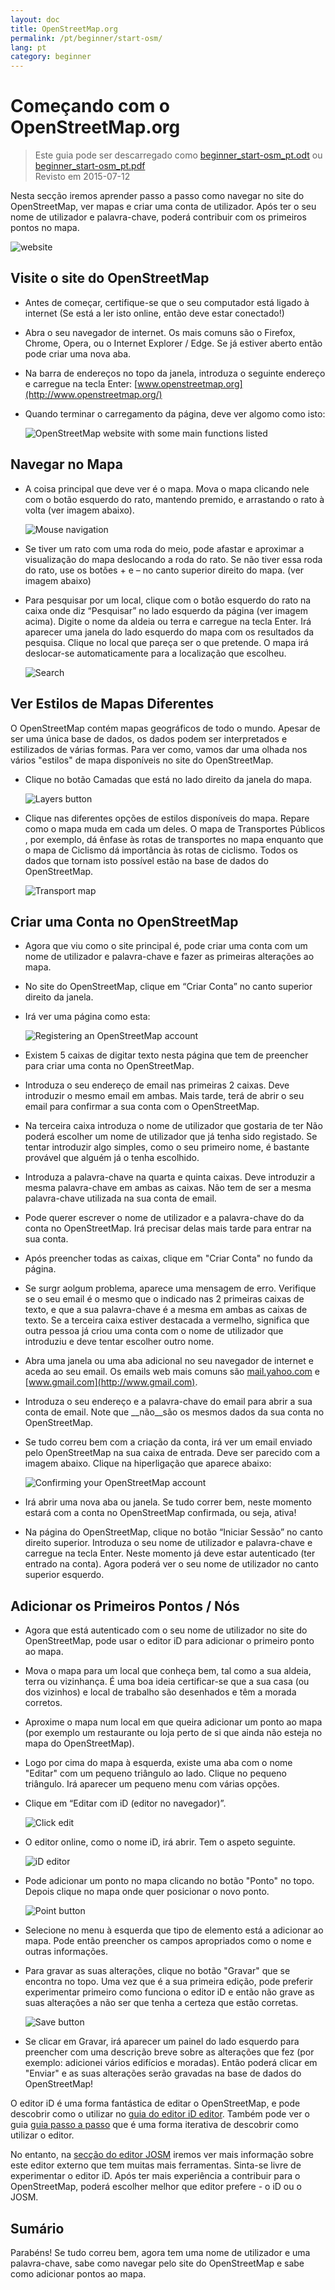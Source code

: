 ```yaml
---
layout: doc
title: OpenStreetMap.org
permalink: /pt/beginner/start-osm/
lang: pt
category: beginner
---
```


Começando com o OpenStreetMap.org
====================================

> Este guia pode ser descarregado como [beginner_start-osm_pt.odt](/files/beginner_start-osm_pt.odt) ou [beginner_start-osm_pt.pdf](/files/beginner_start-osm_pt.pdf)  
> Revisto em 2015-07-12  

Nesta secção iremos aprender passo a passo como navegar no site do OpenStreetMap, ver mapas e criar uma conta de utilizador. Após ter o seu nome de utilizador e palavra-chave, poderá contribuir com os primeiros pontos no mapa.

![website][]

Visite o site do OpenStreetMap
-------------------------------

-   Antes de começar, certifique-se que o seu computador está ligado à internet (Se está a ler isto online, então deve estar conectado!)
-   Abra o seu navegador de internet. Os mais comuns são o Firefox, Chrome, Opera, ou o Internet Explorer / Edge. Se já estiver aberto então pode criar uma nova aba.
-   Na barra de endereços no topo da janela, introduza o seguinte endereço e carregue na tecla Enter:
    [www.openstreetmap.org](http://www.openstreetmap.org/)
-   Quando terminar o carregamento da página, deve ver algomo como isto:

    ![OpenStreetMap website with some main functions listed][]

Navegar no Mapa
----------------

-   A coisa principal que deve ver é o mapa. Mova o mapa clicando nele com o botão esquerdo do rato, mantendo premido, e arrastando o rato à volta (ver imagem abaixo).

    ![Mouse navigation][]

-   Se tiver um rato com uma roda do meio, pode afastar e aproximar a visualização do mapa deslocando a roda do rato. Se não tiver essa roda do rato, use os botões + e – no canto superior direito do mapa. (ver imagem abaixo)
-   Para pesquisar por um local, clique com o botão esquerdo do rato na caixa onde diz “Pesquisar” no lado esquerdo da página (ver imagem acima). Digite o nome da aldeia ou terra e carregue na tecla Enter. Irá aparecer uma janela do lado esquerdo do mapa com os resultados da pesquisa. Clique no local que pareça ser o que pretende. O mapa irá deslocar-se automaticamente para a localização que escolheu.

    ![Search][]
   

Ver Estilos de Mapas Diferentes
------------------------

O OpenStreetMap contém mapas geográficos de todo o mundo. Apesar de ser uma única base de dados, os dados podem ser interpretados e estilizados de várias formas. Para ver como, vamos dar uma olhada nos vários "estilos" de mapa disponíveis no site do OpenStreetMap.

-   Clique no botão Camadas que está no lado direito da janela do mapa.

    ![Layers button][]

-   Clique nas diferentes opções de estilos disponíveis do mapa. Repare como o mapa muda em cada um deles. O mapa de Transportes Públicos , por exemplo, dá ênfase às rotas de transportes no mapa enquanto que o mapa de Ciclismo dá importância às rotas de ciclismo. Todos os dados que tornam isto possível estão na base de dados do OpenStreetMap.

    ![Transport map][]

Criar uma Conta no OpenStreetMap
-------------------------------

-   Agora que viu como o site principal é, pode criar uma conta com um nome de utilizador e palavra-chave e fazer as primeiras alterações ao mapa.
-   No site do OpenStreetMap, clique em “Criar Conta” no canto superior direito da janela.
-   Irá ver uma página como esta:

    ![Registering an OpenStreetMap account][]

-   Existem 5 caixas de digitar texto nesta página que tem de preencher para criar uma conta no OpenStreetMap.
-   Introduza o seu endereço de email nas primeiras 2 caixas. Deve introduzir o mesmo email em ambas. Mais tarde, terá de abrir o seu email para confirmar a sua conta com o OpenStreetMap.
-   Na terceira caixa introduza o nome de utilizador que gostaria de ter Não poderá escolher um nome de utilizador que já tenha sido registado. Se tentar introduzir algo simples, como o seu primeiro nome, é bastante provável que alguém já o tenha escolhido.
-   Introduza a palavra-chave na quarta e quinta caixas. Deve introduzir a mesma palavra-chave em ambas as caixas. Não tem de ser a mesma palavra-chave utilizada na sua conta de email.
-   Pode querer escrever o nome de utilizador e a palavra-chave do da conta no OpenStreetMap. Irá precisar delas mais tarde para entrar na sua conta.
-   Após preencher todas as caixas, clique em "Criar Conta" no fundo da página.
-   Se surgr aolgum problema, aparece uma mensagem de erro. Verifique se o seu email é o mesmo que o indicado nas 2 primeiras caixas de texto, e que a sua palavra-chave é a mesma em ambas as caixas de texto. Se a terceira caixa estiver destacada a vermelho, significa que outra pessoa já criou uma conta com o nome de utilizador que introduziu e deve tentar escolher outro nome.
-   Abra uma janela ou uma aba adicional no seu navegador de internet e aceda ao seu email. Os emails web mais comuns são [mail.yahoo.com](http://mail.yahoo.com) e [www.gmail.com](http://www.gmail.com).
-   Introduza o seu endereço e a palavra-chave do email para abrir a sua conta de email. Note que __não__são os mesmos dados da sua conta no OpenStreetMap.
-   Se tudo correu bem com a criação da conta, irá ver um email enviado pelo OpenStreetMap na sua caixa de entrada. Deve ser parecido com a imagem abaixo. Clique na hiperligação que aparece abaixo:

    ![Confirming your OpenStreetMap account][]

-   Irá abrir uma nova aba ou janela. Se tudo correr bem, neste momento estará com a conta no OpenStreetMap confirmada, ou seja, ativa!
-  Na página do OpenStreetMap, clique no botão “Iniciar Sessão” no canto direito superior. Introduza o seu nome de utilizador e palavra-chave e carregue na tecla Enter. Neste momento já deve estar autenticado (ter entrado na conta). Agora poderá ver o seu nome de utilizador no canto superior esquerdo.

Adicionar os Primeiros Pontos / Nós
------------------------

-   Agora que está autenticado com o seu nome de utilizador no site do OpenStreetMap, pode usar o editor iD para adicionar o primeiro ponto ao mapa.
-   Mova o mapa para um local que conheça bem, tal como a sua aldeia, terra ou vizinhança. É uma boa ideia certificar-se que a sua casa (ou dos vizinhos) e local de trabalho são desenhados e têm a morada corretos. 
-   Aproxime o mapa num local em que queira adicionar um ponto ao mapa (por exemplo um restaurante ou loja perto de si que ainda não esteja no mapa do OpenStreetMap).
-   Logo por cima do mapa à esquerda, existe uma aba com o nome "Editar" com um pequeno triângulo ao lado. Clique no pequeno triângulo. Irá aparecer um pequeno menu com várias opções.
-   Clique em “Editar com iD (editor no navegador)”.

    ![Click edit][]

-   O editor online, como o nome iD, irá abrir. Tem o aspeto seguinte.

    ![iD editor][]

-   Pode adicionar um ponto no mapa clicando no botão "Ponto" no topo. Depois clique no mapa onde quer posicionar o novo ponto.

    ![Point button][]    

-   Selecione no menu à esquerda que tipo de elemento está a adicionar ao mapa. Pode então preencher os campos apropriados como o nome e outras informações.
-   Para gravar as suas alterações, clique no botão "Gravar" que se encontra no topo. Uma vez que é a sua primeira edição, pode preferir experimentar primeiro como funciona o editor iD e então não grave as suas alterações a não ser que tenha a certeza que estão corretas.

    ![Save button][]    

-   Se clicar em Gravar, irá aparecer um painel do lado esquerdo para preencher com uma descrição breve sobre as alterações que fez (por exemplo: adicionei vários edifícios e moradas). Então poderá clicar em "Enviar" e as suas alterações serão gravadas na base de dados do OpenStreetMap!


O editor iD é uma forma fantástica de editar o OpenStreetMap, e pode descobrir como o utilizar no [guia do editor iD editor](/pt/beginner/id-editor/).  Também pode ver o guia [guia passo a passo](http://www.openstreetmap.org/edit?editor=id#walkthrough=true) que é uma forma iterativa de descobrir como utilizar o editor.

No entanto, na [secção do editor JOSM](/pt/josm/) iremos ver mais informação sobre este editor externo que tem muitas mais ferramentas. Sinta-se livre de experimentar o editor iD. Após ter mais experiência a contribuir para o OpenStreetMap, poderá escolher melhor que editor prefere - o iD ou o JOSM.

Sumário
-------

Parabéns! Se tudo correu bem, agora tem uma nome de utilizador e uma palavra-chave, sabe como navegar pelo site do OpenStreetMap e sabe como adicionar pontos ao mapa.



[website]: /images/beginner/start-osm_website.png
[OpenStreetMap website with some main functions listed]: /images/beginner/osm-website-main-functions.png
[Mouse navigation]: /images/beginner/mouse-navigation.png
[Search]: /images/beginner/search.png
[Layers button]: /images/beginner/layers.png
[Transport map]: /images/beginner/transport-map.png
[Registering an OpenStreetMap account]: /images/beginner/registering-account.png
[Confirming your OpenStreetMap account]: /images/beginner/confirming-account.png
[Click edit]: /images/beginner/click-edit.png
[iD editor]: /images/beginner/id-editor.png
[Point button]: /images/beginner/point-button.png
[Save button]: /images/beginner/save-button.png
